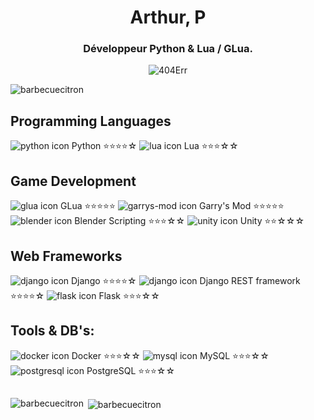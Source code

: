 <h1 align="center">Arthur, P</h1>
<h3 align="center">Développeur Python & Lua / GLua.</h3>
<p align="center"><img src="https://media.tenor.com/ZorS5WYG4b4AAAAC/coffee-coffee-cup.gif" alt="404Err" /></p>
<p align="left"> <img src="https://komarev.com/ghpvc/?username=barbecuecitron&label=Profile%20views&color=0e75b6&style=flat" alt="barbecuecitron" /> </p>

## Programming Languages
![python icon](https://img.icons8.com/color/48/000000/python.png) Python ⭐⭐⭐⭐☆
![lua icon](https://img.icons8.com/color/48/000000/lua-language.png) Lua ⭐⭐⭐☆☆

## Game Development
![glua icon](https://img.icons8.com/nolan/48/lua-language--v1.png) GLua ⭐⭐⭐⭐⭐
![garrys-mod icon](https://img.icons8.com/color/48/000000/garrys-mod.png) Garry's Mod ⭐⭐⭐⭐⭐
![blender icon](https://img.icons8.com/color/48/000000/blender-3d.png) Blender Scripting ⭐⭐⭐☆☆
![unity icon](https://img.icons8.com/color/48/000000/unity.png) Unity ⭐⭐☆☆☆

## Web Frameworks
![django icon](https://img.icons8.com/color/48/000000/django.png) Django ⭐⭐⭐⭐☆
![django icon](https://img.icons8.com/color/48/000000/django.png) Django REST framework ⭐⭐⭐⭐☆
![flask icon](https://img.icons8.com/nolan/48/flask.png) Flask ⭐⭐⭐☆☆

## Tools & DB's:
![docker icon](https://img.icons8.com/color/48/docker.png) Docker ⭐⭐⭐☆☆
![mysql icon](https://img.icons8.com/color/48/mysql-logo.png) MySQL ⭐⭐⭐☆☆
![postgresql icon](https://img.icons8.com/plasticine/48/postgreesql.png) PostgreSQL ⭐⭐⭐☆☆
##

<p><img align="left" src="https://github-readme-stats.vercel.app/api/top-langs?username=barbecuecitron&show_icons=true&locale=en&layout=compact" alt="barbecuecitron" /></p>

<p>&nbsp;<img align="center" src="https://github-readme-stats.vercel.app/api?username=barbecuecitron&show_icons=true&locale=en" alt="barbecuecitron" /></p>



